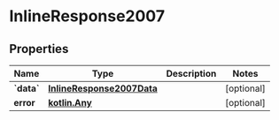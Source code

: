
# InlineResponse2007

## Properties
Name | Type | Description | Notes
------------ | ------------- | ------------- | -------------
**&#x60;data&#x60;** | [**InlineResponse2007Data**](InlineResponse2007Data.md) |  |  [optional]
**error** | [**kotlin.Any**](.md) |  |  [optional]




